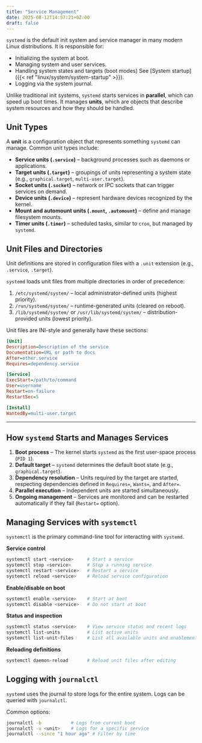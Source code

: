 ```yaml
---
title: "Service Management"
date: 2025-08-12T14:57:21+02:00
draft: false
---
```


`systemd` is the default init system and service manager in many modern Linux distributions. It is responsible for:

* Initializing the system at boot.
* Managing system and user services.
* Handling system states and targets (boot modes) See [System startup]({{< ref "linux/system/system-startup" >}}).
* Logging via the system journal.

Unlike traditional init systems, `systemd` starts services in **parallel**, which can speed up boot times. It manages **units**, which are objects that describe system resources and how they should be handled.

## Unit Types

A **unit** is a configuration object that represents something `systemd` can manage.
Common unit types include:

* **Service units (`.service`)** – background processes such as daemons or applications.
* **Target units (`.target`)** – groupings of units representing a system state (e.g., `graphical.target`, `multi-user.target`).
* **Socket units (`.socket`)** – network or IPC sockets that can trigger services on demand.
* **Device units (`.device`)** – represent hardware devices recognized by the kernel.
* **Mount and automount units (`.mount`, `.automount`)** – define and manage filesystem mounts.
* **Timer units (`.timer`)** – scheduled tasks, similar to `cron`, but managed by `systemd`.

## Unit Files and Directories

Unit definitions are stored in configuration files with a `.unit` extension (e.g., `.service`, `.target`).

`systemd` loads unit files from multiple directories in order of precedence:

1. `/etc/systemd/system/` – local administrator-defined units (highest priority).
2. `/run/systemd/system/` – runtime-generated units (cleared on reboot).
3. `/lib/systemd/system/` or `/usr/lib/systemd/system/` – distribution-provided units (lowest priority).

Unit files are INI-style and generally have these sections:

```ini
[Unit]
Description=Description of the service
Documentation=URL or path to docs
After=other.service
Requires=dependency.service

[Service]
ExecStart=/path/to/command
User=username
Restart=on-failure
RestartSec=5

[Install]
WantedBy=multi-user.target
```

---

## How `systemd` Starts and Manages Services

1. **Boot process** – The kernel starts `systemd` as the first user-space process (`PID 1`).
2. **Default target** – `systemd` determines the default boot state (e.g., `graphical.target`).
3. **Dependency resolution** – Units required by the target are started, respecting dependencies defined in `Requires=`, `Wants=`, and `After=`.
4. **Parallel execution** – Independent units are started simultaneously.
5. **Ongoing management** – Services are monitored and can be restarted automatically if they fail (`Restart=` option).



## Managing Services with `systemctl`

`systemctl` is the primary command-line tool for interacting with `systemd`.

**Service control**

```bash
systemctl start <service>     # Start a service
systemctl stop <service>      # Stop a running service
systemctl restart <service>   # Restart a service
systemctl reload <service>    # Reload service configuration
```

**Enable/disable on boot**

```bash
systemctl enable <service>    # Start at boot
systemctl disable <service>   # Do not start at boot
```

**Status and inspection**

```bash
systemctl status <service>    # View service status and recent logs
systemctl list-units          # List active units
systemctl list-unit-files     # List all available units and enablement state
```

**Reloading definitions**

```bash
systemctl daemon-reload       # Reload unit files after editing
```



## Logging with `journalctl`

`systemd` uses the journal to store logs for the entire system. Logs can be queried with `journalctl`.

Common options:

```bash
journalctl -b           # Logs from current boot
journalctl -u <unit>    # Logs for a specific service
journalctl --since "1 hour ago" # Filter by time
```
